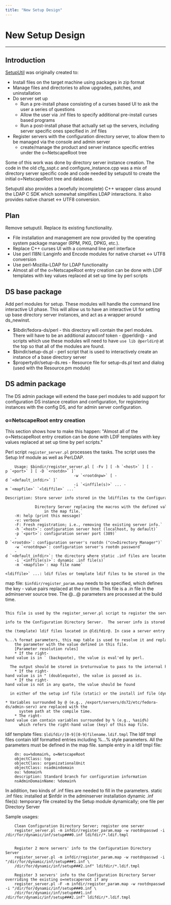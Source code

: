 ```yaml
---
title: "New Setup Design"
---
```


# New Setup Design
-------------------

Introduction
------------

[SetupUtil](setuputil.html) was originally created to:

-   Install files on the target machine using packages in zip format
-   Manage files and directories to allow upgrades, patches, and uninstallation
-   Do server set up
    -   Run a pre-install phase consisting of a curses based UI to ask the user a series of questions
    -   Allow the user via .inf files to specify additional pre-install curses based programs
    -   Run a post-install phase that actually set up the servers, including server specific ones specified in .inf files
-   Register servers with the configuration directory server, to allow them to be managed via the console and admin server
    -   create/manage the product and server instance specific entries under the o=NetscapeRoot tree

Some of this work was done by directory server instance creation. The code in the old cfg\_sspt.c and configure\_instance.cpp was a mix of directory server specific code and code needed by setuputil to create the initial o=NetscapeRoot tree and database.

Setuputil also provides a (woefully incomplete) C++ wrapper class around the LDAP C SDK which somewhat simplifies LDAP interactions. It also provides native charset \<-\> UTF8 conversion.

Plan
----

Remove setuputil. Replace its existing functionality.

-   File installation and management are now provided by the operating system package manager (RPM, PKG, DPKG, etc.).
-   Replace C++ curses UI with a command line perl interface
-   Use perl I18N::Langinfo and Encode modules for native charset <-> UTF8 conversion
-   Use perl-Mozilla-LDAP for LDAP functionality
-   Almost all of the o=NetscapeRoot entry creation can be done with LDIF templates with key values replaced at set up time by perl scripts

DS base package
---------------

Add perl modules for setup. These modules will handle the command line interactive UI phase. This will allow us to have an interactive UI for setting up base directory server instances, and act as a wrapper around ds\_newinst.

-   $libdir/fedora-ds/perl - this directory will contain the perl modules. There will have to be an additional autoconf token - @perldir@ - and scripts which use these modules will need to have `use lib @perldir@` at the top so that all of the modules are found.
-   $bindir/setup-ds.pl - perl script that is used to interactively create an instance of a base directory server
-   $propertydir/setup-ds.res - Resource file for setup-ds.pl text and dialog (used with the Resource.pm module)

DS admin package
----------------

The DS admin package will extend the base perl modules to add support for configuration DS instance creation and configuration, for registering instances with the config DS, and for admin server configuration.

### o=NetscapeRoot entry creation ###

This section shows how to make this happen: "Almost all of the o=NetscapeRoot entry creation can be done with LDIF templates with key values replaced at set up time by perl scripts."

Perl script `register_server.pl` processes the tasks. The script uses the Setup Inf module as well as PerLDAP.

        Usage: $bindir/register_server.pl [ -Fv ] [ -h `<host>` ] [ -p `<port>` ] [ -D `<rootdn>` ]`
                                  -w `<rootdnpw>` [ -d `<default_infdir>` ]`
                                  -i `<inffile(s)>` ... -m `<mapfile>` `<ldiffile>` ...`
        Description: Store server info stored in the ldiffiles to the Configuration`
                     Directory Server replacing the macros with the defined values`
                     in the map file.`
        -H: help (print this message)`
        -v: verbose`
        -F: Fresh registration; i.e., removing the existing server info.`
        -h `<host>`: configuration server host (localhost, by default)`
        -p `<port>`: configuration server port (389)`
        -D `<rootdn>`: configuration server's rootdn ("cn=Directory Manager")`
        -w `<rootdnpw>`: configuration server's rootdn password`
        -d `<default_infdir>`: the directory where static .inf files are located ("$infdir")`
        -i `<inffile(s)>`: dynamic .inf file(s)`
        -m `<mapfile>`: map file name`
        <ldiffile>` ...: ldif files or template ldif files to be stored in the Configuration Directory Server`

map file: `$infdir/register_param.map` needs to be specified, which defines the key - value pairs replaced at the run time. This file is a .in file in the adminserver source tree. The @...@ parameters are processed at the build time.

        This file is used by the register_server.pl script to register the server
        info to the Configuration Directory Server.  The server info is stored in
        the (template) ldif files located in @ldifdir@. In case a server entry has
        %...% format parameters, this map table is used to resolve it and replace
        the parameter with the value defined in this file.
        [Parameter resolution rules]
        * If the right-hand value is in ` (backquote), the value is eval'ed by perl. 
          The output should be stored in $returnvalue to pass to the internal hash.
        * If the right-hand value is in " (doublequote), the value is passed as is.
        * If the right-hand value is not in any quote, the value should be found
          in either of the setup inf file (static) or the install inf file (dynamic).
        * Variables surrounded by @ (e.g., /export/servers/ds72/etc/fedora-ds/admin-serv) are replaced with the
          system path at the compile time.
        * The right-hand value can contain variables surrounded by % (e.g., %asid%)
          which refers the right-hand value (key) of this map file.

ldif template files: `$ldifdir/[0-9][0-9]filename.ldif.tmpl`
The ldif tmpl files contain ldif formatted entries including %...% style parameters. All the parameters must be defined in the map file. sample entry in a ldif tmpl file:

        dn: ou=%domain%, o=NetscapeRoot
        objectClass: top
        objectClass: organizationalUnit
        objectClass: nsadmindomain
        ou: %domain%
        description: Standard branch for configuration information
        nsAdminDomainName: %domain%

In addition, two kinds of .inf files are needed to fill in the parameters.
static .inf files: installed at \$infdir in the adminserver installation
dynamic .inf file(s): temporary file created by the Setup module dynamically; one file per Directory Server

Sample usages:

        Clean Configuration Directory Server; register one server
        register_server.pl -m infdir/register_param.map -w rootdnpasswd -i /dir/for/dynamic/inf/setup###0.inf ldifdir/*.ldif.tmpl


        Register 2 more servers' info to the Configuration Directory Server
        register_server.pl -m infdir/register_param.map -w rootdnpasswd -i "/dir/for/dynamic/inf/setup###1.inf \
        /dir/for/dynamic/inf/setup###2.inf" ldifdir/*.ldif.tmpl

        Register 3 servers' info to the Configuration Directory Server overriding the existing o=netscaperoot if any
        register_server.pl -F -m infdir/register_param.map -w rootdnpasswd -i "/dir/for/dynamic/inf/setup###0.inf \
        /dir/for/dynamic/inf/setup###1.inf /dir/for/dynamic/inf/setup###2.inf" ldifdir/*.ldif.tmpl


